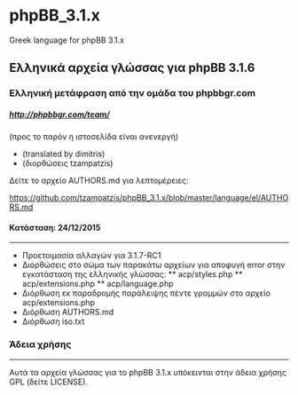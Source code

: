 # phpBB_3.1.x
Greek language for phpBB 3.1.x


Ελληνικά αρχεία γλώσσας για phpBB 3.1.6
--------------------------------------

### Ελληνική μετάφραση από την ομάδα του phpbbgr.com
##### http://phpbbgr.com/team/
(προς το παρόν η ιστοσελίδα είναι ανενεργή)

 * (translated by dimitris)
 * (διορθώσεις tzampatzis)
 
Δείτε το αρχείο AUTHORS.md για λεπτομέρειες:

https://github.com/tzampatzis/phpBB_3.1.x/blob/master/language/el/AUTHORS.md

#### Κατάσταση: 24/12/2015
------
* Προετοιμασία αλλαγών για 3.1.7-RC1
* Διορθώσεις στο σώμα των παρακάτω αρχείων για αποφυγή error στην εγκατάσταση της ελληνικής γλώσσας:
** acp/styles.php
** acp/extensions.php
** acp/language.php
* Διόρθωση εκ παραδρομής παράλειψης πέντε γραμμών στο αρχείο acp/extensions.php
* Διόρθωση AUTHORS.md
* Διόρθωση iso.txt

### Άδεια χρήσης
------
Αυτά τα αρχεία γλώσσας για το phpBB 3.1.x υπόκεινται στην άδεια χρήσης GPL (δείτε LICENSE).